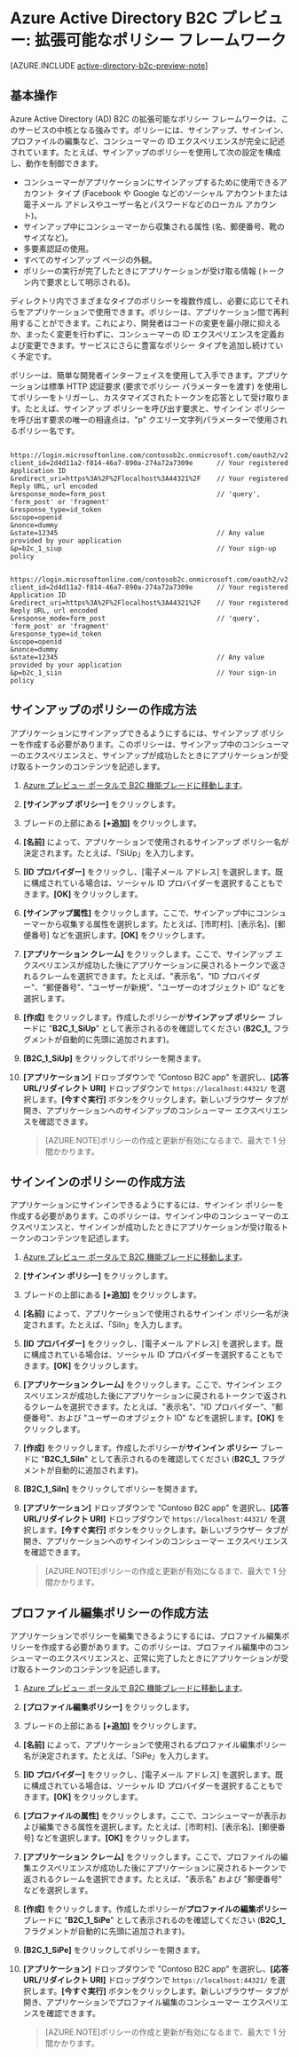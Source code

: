 <properties
	pageTitle="Azure Active Directory B2C プレビュー: 拡張可能なポリシー フレームワーク | Microsoft Azure"
	description="Azure Active Directory B2C の拡張可能なポリシー フレームワークと、さまざまなポリシー タイプの作成方法に関するトピック。"
	services="active-directory-b2c"
	documentationCenter=""
	authors="swkrish"
	manager="msmbaldwin"
	editor="curtand"/>

<tags
	ms.service="active-directory-b2c"
	ms.workload="identity"
	ms.tgt_pltfrm="na"
	ms.devlang="na"
	ms.topic="article"
	ms.date="09/22/2015"
	ms.author="swkrish"/>

# Azure Active Directory B2C プレビュー: 拡張可能なポリシー フレームワーク

[AZURE.INCLUDE [active-directory-b2c-preview-note](../../includes/active-directory-b2c-preview-note.md)]

## 基本操作

Azure Active Directory (AD) B2C の拡張可能なポリシー フレームワークは、このサービスの中核となる強みです。ポリシーには、サインアップ、サインイン、プロファイルの編集など、コンシューマーの ID エクスペリエンスが完全に記述されています。たとえば、サインアップのポリシーを使用して次の設定を構成し、動作を制御できます。

- コンシューマーがアプリケーションにサインアップするために使用できるアカウント タイプ (Facebook や Google などのソーシャル アカウントまたは電子メール アドレスやユーザー名とパスワードなどのローカル アカウント)。
- サインアップ中にコンシューマーから収集される属性 (名、郵便番号、靴のサイズなど)。 
- 多要素認証の使用。
- すべてのサインアップ ページの外観。
- ポリシーの実行が完了したときにアプリケーションが受け取る情報 (トークン内で要求として明示される)。

ディレクトリ内でさまざまなタイプのポリシーを複数作成し、必要に応じてそれらをアプリケーションで使用できます。ポリシーは、アプリケーション間で再利用することができます。これにより、開発者はコードの変更を最小限に抑えるか、まったく変更を行わずに、コンシューマーの ID エクスペリエンスを定義および変更できます。サービスにさらに豊富なポリシー タイプを追加し続けていく予定です。

ポリシーは、簡単な開発者インターフェイスを使用して入手できます。アプリケーションは標準 HTTP 認証要求 (要求でポリシー パラメーターを渡す) を使用してポリシーをトリガーし、カスタマイズされたトークンを応答として受け取ります。たとえば、サインアップ ポリシーを呼び出す要求と、サインイン ポリシーを呼び出す要求の唯一の相違点は、"p" クエリー文字列パラメーターで使用されるポリシー名です。

```

https://login.microsoftonline.com/contosob2c.onmicrosoft.com/oauth2/v2.0/authorize?
client_id=2d4d11a2-f814-46a7-890a-274a72a7309e      // Your registered Application ID
&redirect_uri=https%3A%2F%2Flocalhost%3A44321%2F    // Your registered Reply URL, url encoded
&response_mode=form_post                            // 'query', 'form_post' or 'fragment'
&response_type=id_token
&scope=openid
&nonce=dummy
&state=12345                                        // Any value provided by your application
&p=b2c_1_siup                                       // Your sign-up policy

```

```

https://login.microsoftonline.com/contosob2c.onmicrosoft.com/oauth2/v2.0/authorize?
client_id=2d4d11a2-f814-46a7-890a-274a72a7309e      // Your registered Application ID
&redirect_uri=https%3A%2F%2Flocalhost%3A44321%2F    // Your registered Reply URL, url encoded
&response_mode=form_post                            // 'query', 'form_post' or 'fragment'
&response_type=id_token
&scope=openid
&nonce=dummy
&state=12345                                        // Any value provided by your application
&p=b2c_1_siin                                       // Your sign-in policy

```

## サインアップのポリシーの作成方法

アプリケーションにサインアップできるようにするには、サインアップ ポリシーを作成する必要があります。このポリシーは、サインアップ中のコンシューマーのエクスペリエンスと、サインアップが成功したときにアプリケーションが受け取るトークンのコンテンツを記述します。

1. [Azure プレビュー ポータルで B2C 機能ブレードに移動します](active-directory-b2c-app-registration.md#navigate-to-the-b2c-features-blade)。
2. **[サインアップ ポリシー]** をクリックします。
3. ブレードの上部にある **[+追加]** をクリックします。
4. **[名前]** によって、アプリケーションで使用されるサインアップ ポリシー名が決定されます。たとえば、「SiUp」を入力します。
5. **[ID プロバイダー]** をクリックし、[電子メール アドレス] を選択します。既に構成されている場合は、ソーシャル ID プロバイダーを選択することもできます。**[OK]** をクリックします。
6. **[サインアップ属性]** をクリックします。ここで、サインアップ中にコンシューマーから収集する属性を選択します。たとえば、[市町村]、[表示名]、[郵便番号] などを選択します。**[OK]** をクリックします。
7. **[アプリケーション クレーム]** をクリックします。ここで、サインアップ エクスペリエンスが成功した後にアプリケーションに戻されるトークンで返されるクレームを選択できます。たとえば、"表示名"、"ID プロバイダー"、"郵便番号"、"ユーザーが新規"、"ユーザーのオブジェクト ID" などを選択します。
8. **[作成]** をクリックします。作成したポリシーが**サインアップ ポリシー** ブレードに "**B2C\_1\_SiUp**" として表示されるのを確認してください (**B2C\_1\_** フラグメントが自動的に先頭に追加されます)。
9. **[B2C\_1\_SiUp]** をクリックしてポリシーを開きます。
10. **[アプリケーション]** ドロップダウンで "Contoso B2C app" を選択し、**[応答 URL/リダイレクト URI]** ドロップダウンで `https://localhost:44321/` を選択します。**[今すぐ実行]** ボタンをクリックします。新しいブラウザー タブが開き、アプリケーションへのサインアップのコンシューマー エクスペリエンスを確認できます。

    > [AZURE.NOTE]ポリシーの作成と更新が有効になるまで、最大で 1 分間かかります。

## サインインのポリシーの作成方法

アプリケーションにサインインできるようにするには、サインイン ポリシーを作成する必要があります。このポリシーは、サインイン中のコンシューマーのエクスペリエンスと、サインインが成功したときにアプリケーションが受け取るトークンのコンテンツを記述します。

1. [Azure プレビュー ポータルで B2C 機能ブレードに移動します](active-directory-b2c-app-registration.md#navigate-to-the-b2c-features-blade)。
2. **[サインイン ポリシー]** をクリックします。
3. ブレードの上部にある **[+追加]** をクリックします。
4. **[名前]** によって、アプリケーションで使用されるサインイン ポリシー名が決定されます。たとえば、「SiIn」を入力します。
5. **[ID プロバイダー]** をクリックし、[電子メール アドレス] を選択します。既に構成されている場合は、ソーシャル ID プロバイダーを選択することもできます。**[OK]** をクリックします。
6. **[アプリケーション クレーム]** をクリックします。ここで、サインイン エクスペリエンスが成功した後にアプリケーションに戻されるトークンで返されるクレームを選択できます。たとえば、"表示名"、"ID プロバイダー"、"郵便番号"、および "ユーザーのオブジェクト ID" などを選択します。**[OK]** をクリックします。
7. **[作成]** をクリックします。作成したポリシーが**サインイン ポリシー** ブレードに "**B2C\_1\_SiIn**" として表示されるのを確認してください (**B2C\_1\_** フラグメントが自動的に追加されます)。
8. **[B2C\_1\_SiIn]** をクリックしてポリシーを開きます。
9. **[アプリケーション]** ドロップダウンで "Contoso B2C app" を選択し、**[応答 URL/リダイレクト URI]** ドロップダウンで `https://localhost:44321/` を選択します。**[今すぐ実行]** ボタンをクリックします。新しいブラウザー タブが開き、アプリケーションへのサインインのコンシューマー エクスペリエンスを確認できます。

    > [AZURE.NOTE]ポリシーの作成と更新が有効になるまで、最大で 1 分間かかります。

## プロファイル編集ポリシーの作成方法

アプリケーションでポリシーを編集できるようにするには、プロファイル編集ポリシーを作成する必要があります。このポリシーは、プロファイル編集中のコンシューマーのエクスペリエンスと、正常に完了したときにアプリケーションが受け取るトークンのコンテンツを記述します。

1. [Azure プレビュー ポータルで B2C 機能ブレードに移動します](active-directory-b2c-app-registration.md#navigate-to-the-b2c-features-blade)。
2. **[プロファイル編集ポリシー]** をクリックします。
3. ブレードの上部にある **[+追加]** をクリックします。
4. **[名前]** によって、アプリケーションで使用されるプロファイル編集ポリシー名が決定されます。たとえば、「SiPe」を入力します。
5. **[ID プロバイダー]** をクリックし、[電子メール アドレス] を選択します。既に構成されている場合は、ソーシャル ID プロバイダーを選択することもできます。**[OK]** をクリックします。
6. **[プロファイルの属性]** をクリックします。ここで、コンシューマーが表示および編集できる属性を選択します。たとえば、[市町村]、[表示名]、[郵便番号] などを選択します。**[OK]** をクリックします。
7. **[アプリケーション クレーム]** をクリックします。ここで、プロファイルの編集エクスペリエンスが成功した後にアプリケーションに戻されるトークンで返されるクレームを選択できます。たとえば、"表示名" および "郵便番号" などを選択します。
8. **[作成]** をクリックします。作成したポリシーが**プロファイルの編集ポリシー** ブレードに "**B2C\_1\_SiPe**" として表示されるのを確認してください (**B2C\_1\_** フラグメントが自動的に先頭に追加されます)。
9. **[B2C\_1\_SiPe]** をクリックしてポリシーを開きます。
10. **[アプリケーション]** ドロップダウンで "Contoso B2C app" を選択し、**[応答 URL/リダイレクト URI]** ドロップダウンで `https://localhost:44321/` を選択します。**[今すぐ実行]** ボタンをクリックします。新しいブラウザー タブが開き、アプリケーションでプロファイル編集のコンシューマー エクスペリエンスを確認できます。

    > [AZURE.NOTE]ポリシーの作成と更新が有効になるまで、最大で 1 分間かかります。

<!---HONumber=Sept15_HO4-->